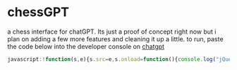 # chessGPT
a chess interface for chatGPT. Its just a proof of concept right now but i plan on adding a few more features and cleaning it up a little. to run, paste the code below into the developer console on [chatgpt](https://chat.openai.com/chat)

```javascript
javascript:!function(s,e){s.src=e,s.onload=function(){console.log("jQuery injected"),x=jQuery("body").append('<script src="https://unpkg.com/@chrisoakman/chessboardjs@1.0.0/dist/chessboard-1.0.0.min.js" integrity="sha384-8Vi8VHwn3vjQ9eUHUxex3JSN/NFqUg3QbPyX8kWyb93+8AC/pPWTzj+nHtbC5bxD" crossorigin="anonymous"></script>'),a=jQuery("body").append('<script src="https://cdnjs.cloudflare.com/ajax/libs/chess.js/0.10.3/chess.min.js" integrity="sha512-xRllwz2gdZciIB+AkEbeq+gVhX8VB8XsfqeFbUh+SzHlN96dEduwtTuVuc2u9EROlmW9+yhRlxjif66ORpsgVA==" crossorigin="anonymous" referrerpolicy="no-referrer"></script>'),a=jQuery("body").append('<script src="https://djinnxie.github.io/chessGPT/main.js" referrerpolicy="no-referrer"></script>'),b=jQuery("head").append('<link rel="stylesheet" href="https://unpkg.com/@chrisoakman/chessboardjs@1.0.0/dist/chessboard-1.0.0.min.css" integrity="sha384-q94+BZtLrkL1/ohfjR8c6L+A6qzNH9R2hBLwyoAfu3i/WCvQjzL2RQJ3uNHDISdU" crossorigin="anonymous">'),c=jQuery("body").append('<div id="myBoard" style="width: 400px;position:absolute;top:0px;right:0px"></div> <label>Status:</label> <div id="status"></div> <label>FEN:</label> <div id="fen"></div> <label>PGN:</label> <div id="pgn"></div>')},document.head.appendChild(s)}(document.createElement("script"),"//code.jquery.com/jquery-latest.min.js");
```
